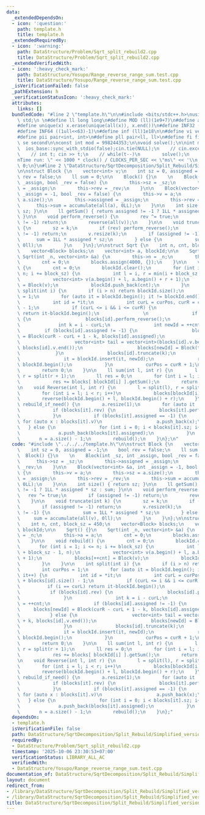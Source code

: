 ```yaml
---
data:
  _extendedDependsOn:
  - icon: ':question:'
    path: template.h
    title: template.h
  _extendedRequiredBy:
  - icon: ':warning:'
    path: DataStructure/Problem/Sqrt_split_rebuild2.cpp
    title: DataStructure/Problem/Sqrt_split_rebuild2.cpp
  _extendedVerifiedWith:
  - icon: ':heavy_check_mark:'
    path: DataStructure/Yosupo/Range_reverse_range_sum.test.cpp
    title: DataStructure/Yosupo/Range_reverse_range_sum.test.cpp
  _isVerificationFailed: false
  _pathExtension: h
  _verificationStatusIcon: ':heavy_check_mark:'
  attributes:
    links: []
  bundledCode: "#line 2 \"template.h\"\n\n#include <bits/stdc++.h>\nusing namespace\
    \ std;\n \n#define ll long long\n#define MOD (ll)(1e9+7)\n#define all(x) (x).begin(),(x).end()\n\
    #define unique(x) x.erase(unique(all(x)), x.end())\n#define INF32 ((1ull<<31)-1)\n\
    #define INF64 ((1ull<<63)-1)\n#define inf (ll)1e18\n\n#define vi vector<int>\n\
    #define pii pair<int, int>\n#define pll pair<ll, ll>\n#define fi first\n#define\
    \ se second\n\nconst int mod = 998244353;\n\nvoid solve();\n\nint main(){\n  \
    \  ios_base::sync_with_stdio(false);cin.tie(NULL);\n    // cin.exceptions(cin.failbit);\n\
    \    // int t; cin >> t;\n    // while(t--)\n        solve();\n    cerr << \"\\\
    nTime run: \" << 1000 * clock() / CLOCKS_PER_SEC << \"ms\" << '\\n';\n    return\
    \ 0;\n}\n#line 2 \"DataStructure/SqrtDecomposition/Split_Rebuild/Simplified_version.h\"\
    \n\nstruct Block {\n    vector<int> v;\n    int sz = 0, assigned = -1;\n    bool\
    \ rev = false;\n    ll sum = 0;\n\n    Block() {}\n    \n    Block(int _sz, int\
    \ _assign, bool _rev = false) {\n        this->sz = _sz;\n        this->assigned\
    \ = _assign;\n        this->rev = _rev;\n    }\n\n    Block(vector<int> &a, int\
    \ _assign = -1, bool _rev = false) {\n        this->v = a;\n        this->sz =\
    \ a.size();\n        this->assigned = _assign;\n        this->rev = _rev;\n  \
    \      this->sum = accumulate(all(a), 0LL);\n    }\n\n    int size() { return\
    \ sz; }\n\n    ll getSum() { return assigned != -1 ? 1LL * assigned * sz : sum;\
    \ }\n\n    void perform_reverse() {\n        rev ^= true;\n        if (assigned\
    \ != -1) return;\n        reverse(all(v));\n    }\n\n    void truncate(int k)\
    \ {\n        sz = k;\n        if (rev) perform_reverse();\n        if (assigned\
    \ != -1) return;\n        v.resize(k);\n        if (assigned != -1) {\n      \
    \      sum = 1LL * assigned * sz;\n        } else {\n            sum = accumulate(all(v),\
    \ 0ll);\n        }\n    }\n};\n\nstruct Sqrt {\n    int n, cnt, block_sz = 450;\n\
    \    vector<Block> blocks;\n    vector<int> a, blockId;\n\n    Sqrt() {}\n   \
    \ Sqrt(int _n, vector<int> &a) {\n        this->n = _n;\n        this->a = a;\n\
    \        cnt = 0;\n        blocks.assign(4000, {});\n    }\n\n    void rebuild()\
    \ {\n        cnt = 0;\n        blockId.clear();\n        for (int i = 1; i <=\
    \ n; i += block_sz) {\n            int l = i, r = min(i + block_sz - 1, n);\n\
    \            vector<int> v(a.begin() + l, a.begin() + r + 1);\n            blocks[++cnt]\
    \ = Block(v);\n            blockId.push_back(cnt);\n        }\n    }\n\n    int\
    \ split(int i) {\n        if (i > n) return blockId.size();\n        int curPos\
    \ = 1;\n        for (auto it = blockId.begin(); it != blockId.end(); it++) {\n\
    \            int id = *it;\n            int curL = curPos, curR = curPos + blocks[id].size()\
    \ - 1;\n            if (curL <= i && i <= curR) {\n                if (i == curL)\
    \ return it-blockId.begin();\n                \n                if (blocks[id].rev)\
    \ {\n                    blocks[id].perform_reverse();\n                }\n  \
    \              int k = i - curL;\n                int newId = ++cnt;\n       \
    \         if (blocks[id].assigned != -1) {\n                    blocks[newId]\
    \ = Block(curR - curL + 1 - k, blocks[id].assigned);\n                } else {\n\
    \                    vector<int> tail = vector<int>(blocks[id].v.begin() + k,\
    \ blocks[id].v.end());\n                    blocks[newId] = Block(tail);\n   \
    \             }\n                blocks[id].truncate(k);\n                ++it;\n\
    \                it = blockId.insert(it, newId);\n                return it -\
    \ blockId.begin();\n            }\n            curPos = curR + 1;\n        }\n\
    \        return 0;\n    }\n\n    ll sum(int l, int r) {\n        l = split(l),\
    \ r = split(r + 1);\n        ll res = 0;\n        for (int i = l; i < r; i++)\n\
    \            res += blocks[ blockId[i] ].getSum();\n        return res;\n    }\n\
    \n    void Reverse(int l, int r) {\n        l = split(l), r = split(r + 1);\n\
    \        for (int i = l; i < r; i++)\n            blocks[blockId[i]].rev ^= 1;\n\
    \        reverse(blockId.begin() + l, blockId.begin() + r);\n    }\n\n    void\
    \ rebuild_if_need() {\n        a.resize(1);\n        for (auto it : blockId) {\n\
    \            if (blocks[it].rev) {\n                blocks[it].perform_reverse();\n\
    \            }\n            if (blocks[it].assigned == -1) {\n               \
    \ for (auto x : blocks[it].v)\n                    a.push_back(x);\n         \
    \   } else {\n                for (int i = 0; i < blocks[it].sz; i++)\n      \
    \              a.push_back(blocks[it].assigned);\n            }\n        }\n \
    \       n = a.size() - 1;\n        rebuild();\n    }\n};\n"
  code: "#include \"../../../template.h\"\n\nstruct Block {\n    vector<int> v;\n\
    \    int sz = 0, assigned = -1;\n    bool rev = false;\n    ll sum = 0;\n\n  \
    \  Block() {}\n    \n    Block(int _sz, int _assign, bool _rev = false) {\n  \
    \      this->sz = _sz;\n        this->assigned = _assign;\n        this->rev =\
    \ _rev;\n    }\n\n    Block(vector<int> &a, int _assign = -1, bool _rev = false)\
    \ {\n        this->v = a;\n        this->sz = a.size();\n        this->assigned\
    \ = _assign;\n        this->rev = _rev;\n        this->sum = accumulate(all(a),\
    \ 0LL);\n    }\n\n    int size() { return sz; }\n\n    ll getSum() { return assigned\
    \ != -1 ? 1LL * assigned * sz : sum; }\n\n    void perform_reverse() {\n     \
    \   rev ^= true;\n        if (assigned != -1) return;\n        reverse(all(v));\n\
    \    }\n\n    void truncate(int k) {\n        sz = k;\n        if (rev) perform_reverse();\n\
    \        if (assigned != -1) return;\n        v.resize(k);\n        if (assigned\
    \ != -1) {\n            sum = 1LL * assigned * sz;\n        } else {\n       \
    \     sum = accumulate(all(v), 0ll);\n        }\n    }\n};\n\nstruct Sqrt {\n\
    \    int n, cnt, block_sz = 450;\n    vector<Block> blocks;\n    vector<int> a,\
    \ blockId;\n\n    Sqrt() {}\n    Sqrt(int _n, vector<int> &a) {\n        this->n\
    \ = _n;\n        this->a = a;\n        cnt = 0;\n        blocks.assign(4000, {});\n\
    \    }\n\n    void rebuild() {\n        cnt = 0;\n        blockId.clear();\n \
    \       for (int i = 1; i <= n; i += block_sz) {\n            int l = i, r = min(i\
    \ + block_sz - 1, n);\n            vector<int> v(a.begin() + l, a.begin() + r\
    \ + 1);\n            blocks[++cnt] = Block(v);\n            blockId.push_back(cnt);\n\
    \        }\n    }\n\n    int split(int i) {\n        if (i > n) return blockId.size();\n\
    \        int curPos = 1;\n        for (auto it = blockId.begin(); it != blockId.end();\
    \ it++) {\n            int id = *it;\n            int curL = curPos, curR = curPos\
    \ + blocks[id].size() - 1;\n            if (curL <= i && i <= curR) {\n      \
    \          if (i == curL) return it-blockId.begin();\n                \n     \
    \           if (blocks[id].rev) {\n                    blocks[id].perform_reverse();\n\
    \                }\n                int k = i - curL;\n                int newId\
    \ = ++cnt;\n                if (blocks[id].assigned != -1) {\n               \
    \     blocks[newId] = Block(curR - curL + 1 - k, blocks[id].assigned);\n     \
    \           } else {\n                    vector<int> tail = vector<int>(blocks[id].v.begin()\
    \ + k, blocks[id].v.end());\n                    blocks[newId] = Block(tail);\n\
    \                }\n                blocks[id].truncate(k);\n                ++it;\n\
    \                it = blockId.insert(it, newId);\n                return it -\
    \ blockId.begin();\n            }\n            curPos = curR + 1;\n        }\n\
    \        return 0;\n    }\n\n    ll sum(int l, int r) {\n        l = split(l),\
    \ r = split(r + 1);\n        ll res = 0;\n        for (int i = l; i < r; i++)\n\
    \            res += blocks[ blockId[i] ].getSum();\n        return res;\n    }\n\
    \n    void Reverse(int l, int r) {\n        l = split(l), r = split(r + 1);\n\
    \        for (int i = l; i < r; i++)\n            blocks[blockId[i]].rev ^= 1;\n\
    \        reverse(blockId.begin() + l, blockId.begin() + r);\n    }\n\n    void\
    \ rebuild_if_need() {\n        a.resize(1);\n        for (auto it : blockId) {\n\
    \            if (blocks[it].rev) {\n                blocks[it].perform_reverse();\n\
    \            }\n            if (blocks[it].assigned == -1) {\n               \
    \ for (auto x : blocks[it].v)\n                    a.push_back(x);\n         \
    \   } else {\n                for (int i = 0; i < blocks[it].sz; i++)\n      \
    \              a.push_back(blocks[it].assigned);\n            }\n        }\n \
    \       n = a.size() - 1;\n        rebuild();\n    }\n};"
  dependsOn:
  - template.h
  isVerificationFile: false
  path: DataStructure/SqrtDecomposition/Split_Rebuild/Simplified_version.h
  requiredBy:
  - DataStructure/Problem/Sqrt_split_rebuild2.cpp
  timestamp: '2025-10-06 23:30:53+07:00'
  verificationStatus: LIBRARY_ALL_AC
  verifiedWith:
  - DataStructure/Yosupo/Range_reverse_range_sum.test.cpp
documentation_of: DataStructure/SqrtDecomposition/Split_Rebuild/Simplified_version.h
layout: document
redirect_from:
- /library/DataStructure/SqrtDecomposition/Split_Rebuild/Simplified_version.h
- /library/DataStructure/SqrtDecomposition/Split_Rebuild/Simplified_version.h.html
title: DataStructure/SqrtDecomposition/Split_Rebuild/Simplified_version.h
---
```

